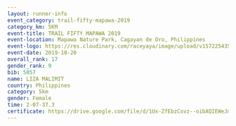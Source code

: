 ```yaml
---
layout: runner-info 
event_category: trail-fifty-mapawa-2019 
category_km: 5KM 
event-title: TRAIL FIFTY MAPAWA 2019  
event-location: Mapawa Nature Park, Cagayan de Oro, Philippines 
event-logo: https://res.cloudinary.com/raceyaya/image/upload/v1572254355/logo/trail-fifty-mapawa_fizjmb.jpg 
event-date: 2019-10-20 
overall_rank: 17
gender_rank: 9
bib: 5057
name: LIZA MALIMIT
country: Philippines
category: 5km
gender: Female
time: 2-07-37.3
certificate: https://drive.google.com/file/d/1Ux-ZfEbzCovz--oibAQIEWeJmtvhHCVp/view?usp=sharing
---
```

